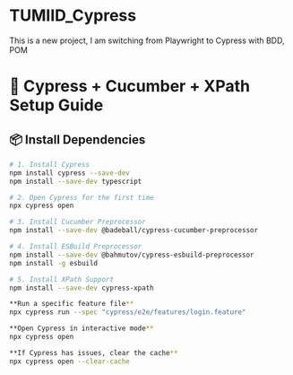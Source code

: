 # TUMIID_Cypress
This is a new project, I am switching from Playwright to Cypress with BDD, POM

# 🚀 Cypress + Cucumber + XPath Setup Guide

## 📦 Install Dependencies

```bash
# 1. Install Cypress
npm install cypress --save-dev
npm install --save-dev typescript

# 2. Open Cypress for the first time
npx cypress open

# 3. Install Cucumber Preprocessor
npm install --save-dev @badeball/cypress-cucumber-preprocessor

# 4. Install ESBuild Preprocessor
npm install --save-dev @bahmutov/cypress-esbuild-preprocessor
npm install -g esbuild

# 5. Install XPath Support
npm install --save-dev cypress-xpath

**Run a specific feature file**
npx cypress run --spec "cypress/e2e/features/login.feature"

**Open Cypress in interactive mode**
npx cypress open

**If Cypress has issues, clear the cache**
npx cypress open --clear-cache
